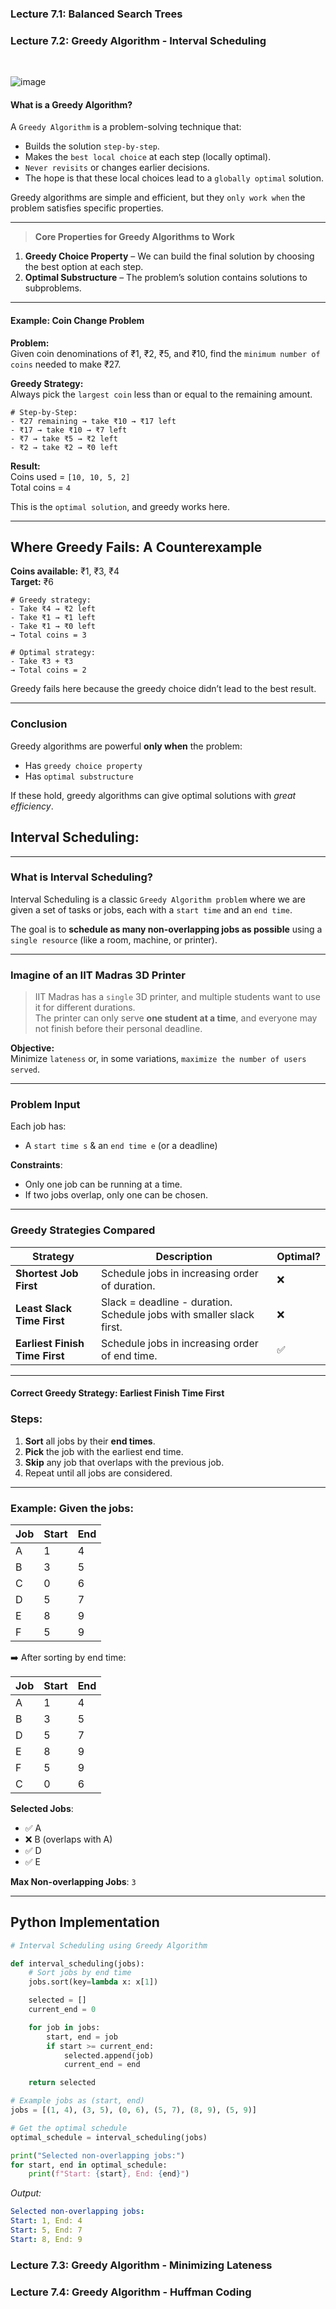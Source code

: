 ### Lecture 7.1: Balanced Search Trees
### Lecture 7.2: Greedy Algorithm - Interval Scheduling
<br>

![image](https://github.com/user-attachments/assets/6c08b3b4-fada-4cbf-8fdb-651e38807dbd)

#### What is a Greedy Algorithm?

A `Greedy Algorithm` is a problem-solving technique that:
- Builds the solution `step-by-step`.
- Makes the `best local choice` at each step (locally optimal).
- `Never revisits` or changes earlier decisions.
- The hope is that these local choices lead to a `globally optimal` solution.

Greedy algorithms are simple and efficient, but they `only work when` the problem satisfies specific properties.

---

>  **Core Properties for Greedy Algorithms to Work**
1. **Greedy Choice Property** – We can build the final solution by choosing the best option at each step.
2. **Optimal Substructure** – The problem’s solution contains solutions to subproblems.

---

#### Example: Coin Change Problem

**Problem:**  
Given coin denominations of ₹1, ₹2, ₹5, and ₹10, find the `minimum number of coins` needed to make ₹27.

**Greedy Strategy:**  
Always pick the `largest coin` less than or equal to the remaining amount.
```
# Step-by-Step:
- ₹27 remaining → take ₹10 → ₹17 left
- ₹17 → take ₹10 → ₹7 left
- ₹7 → take ₹5 → ₹2 left
- ₹2 → take ₹2 → ₹0 left
```

**Result:**  
Coins used = `[10, 10, 5, 2]`  
Total coins = `4`

This is the `optimal solution`, and greedy works here.

---

## Where Greedy Fails: A Counterexample

**Coins available:** ₹1, ₹3, ₹4  
**Target:** ₹6
```
# Greedy strategy:
- Take ₹4 → ₹2 left
- Take ₹1 → ₹1 left
- Take ₹1 → ₹0 left  
→ Total coins = 3

# Optimal strategy:
- Take ₹3 + ₹3  
→ Total coins = 2
```
Greedy fails here because the greedy choice didn’t lead to the best result.

---

### Conclusion

Greedy algorithms are powerful **only when** the problem:
- Has `greedy choice property`
- Has `optimal substructure`

If these hold, greedy algorithms can give optimal solutions with *great efficiency*.
## Interval Scheduling:
---

### What is Interval Scheduling?

Interval Scheduling is a classic `Greedy Algorithm problem` where we are given a set of tasks or jobs, each with a `start time` and an `end time`.

The goal is to **schedule as many non-overlapping jobs as possible** using a `single resource` (like a room, machine, or printer).

---

### Imagine of an IIT Madras 3D Printer

> IIT Madras has a `single` 3D printer, and multiple students want to use it for different durations.  
> The printer can only serve **one student at a time**, and everyone may not finish before their personal deadline.

**Objective:**  
Minimize `lateness` or, in some variations, `maximize the number of users served`.

---

### Problem Input

Each job has:
- A `start time s` & an `end time e` (or a deadline)

**Constraints**:
- Only one job can be running at a time.
- If two jobs overlap, only one can be chosen.

---

### Greedy Strategies Compared

| Strategy | Description | Optimal? |
|----------|-------------|----------|
| **Shortest Job First** | Schedule jobs in increasing order of duration. | ❌ |
| **Least Slack Time First** | Slack = deadline - duration. Schedule jobs with smaller slack first. | ❌ |
| **Earliest Finish Time First** | Schedule jobs in increasing order of end time. | ✅ |

---

#### Correct Greedy Strategy: Earliest Finish Time First

### Steps:

1. **Sort** all jobs by their **end times**.
2. **Pick** the job with the earliest end time.
3. **Skip** any job that overlaps with the previous job.
4. Repeat until all jobs are considered.

---

### Example: Given the jobs:

| Job | Start | End |
|-----|-------|-----|
| A   | 1     | 4   |
| B   | 3     | 5   |
| C   | 0     | 6   |
| D   | 5     | 7   |
| E   | 8     | 9   |
| F   | 5     | 9   |

➡️ After sorting by end time:

| Job | Start | End |
|-----|-------|-----|
| A   | 1     | 4   |
| B   | 3     | 5   |
| D   | 5     | 7   |
| E   | 8     | 9   |
| F   | 5     | 9   |
| C   | 0     | 6   |

 **Selected Jobs**:
- ✅ A
- ❌ B (overlaps with A)
- ✅ D
- ✅ E

 **Max Non-overlapping Jobs**: `3`

---

## Python Implementation

```python
# Interval Scheduling using Greedy Algorithm

def interval_scheduling(jobs):
    # Sort jobs by end time
    jobs.sort(key=lambda x: x[1])

    selected = []
    current_end = 0

    for job in jobs:
        start, end = job
        if start >= current_end:
            selected.append(job)
            current_end = end

    return selected

# Example jobs as (start, end)
jobs = [(1, 4), (3, 5), (0, 6), (5, 7), (8, 9), (5, 9)]

# Get the optimal schedule
optimal_schedule = interval_scheduling(jobs)

print("Selected non-overlapping jobs:")
for start, end in optimal_schedule:
    print(f"Start: {start}, End: {end}")
```
_Output:_
```yaml
Selected non-overlapping jobs:
Start: 1, End: 4
Start: 5, End: 7
Start: 8, End: 9
```
### Lecture 7.3: Greedy Algorithm - Minimizing Lateness
### Lecture 7.4: Greedy Algorithm - Huffman Coding
